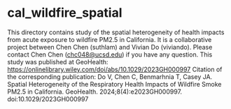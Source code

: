 # cal_wildfire_spatial
This directory contains study of the spatial heterogeneity of health impacts from acute exposure to wildfire PM2.5 in California. It is a collaborative project between Chen Chen (suthlam) and Vivian Do (viviando).  Please contact Chen Chen (chc048@ucsd.edu) if you have any question.
This study was published at GeoHealth: https://onlinelibrary.wiley.com/doi/abs/10.1029/2023GH000997
Citation of the corresponding publication: Do V, Chen C, Benmarhnia T, Casey JA. Spatial Heterogeneity of the Respiratory Health Impacts of Wildfire Smoke PM2.5 in California. GeoHealth. 2024;8(4):e2023GH000997. doi:10.1029/2023GH000997
